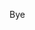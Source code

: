 <!--
 * @Date: 2021-08-25 14:02:18
 * @LastEditors: Lukesy
 * @LastEditTime: 2022-02-11 09:36:08
-->
Bye